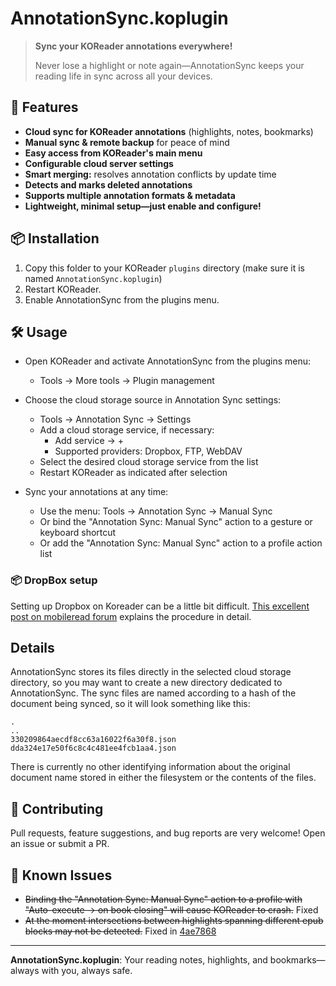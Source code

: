 # AnnotationSync.koplugin

> **Sync your KOReader annotations everywhere!**
>
> Never lose a highlight or note again—AnnotationSync keeps your reading life in sync across all your devices.

## 🚀 Features
- **Cloud sync for KOReader annotations** (highlights, notes, bookmarks)
- **Manual sync & remote backup** for peace of mind
- **Easy access from KOReader's main menu**
- **Configurable cloud server settings**
- **Smart merging:** resolves annotation conflicts by update time
- **Detects and marks deleted annotations**
- **Supports multiple annotation formats & metadata**
- **Lightweight, minimal setup—just enable and configure!**

## 📦 Installation
1. Copy this folder to your KOReader `plugins` directory (make sure it is named `AnnotationSync.koplugin`)
2. Restart KOReader.
3. Enable AnnotationSync from the plugins menu.

## 🛠 Usage
- Open KOReader and activate AnnotationSync from the plugins menu:
  - Tools -> More tools -> Plugin management
- Choose the cloud storage source in Annotation Sync settings:
  - Tools -> Annotation Sync -> Settings
  - Add a cloud storage service, if necessary:
    - Add service -> +
    - Supported providers: Dropbox, FTP, WebDAV
  - Select the desired cloud storage service from the list
  - Restart KOReader as indicated after selection

- Sync your annotations at any time:
  - Use the menu: Tools -> Annotation Sync -> Manual Sync
  - Or bind the "Annotation Sync: Manual Sync" action to a gesture or keyboard shortcut
  - Or add the "Annotation Sync: Manual Sync" action to a profile action list

### 📦 DropBox setup
Setting up Dropbox on Koreader can be a little bit difficult. 
[This excellent post on mobileread forum](https://www.mobileread.com/forums/showthread.php?t=353670) explains the procedure in detail.

## Details
AnnotationSync stores its files directly in the selected cloud storage
directory, so you may want to create a new directory dedicated to AnnotationSync.
The sync files are named according to a hash of the document being synced, so it
will look something like this:

```
.
..
330209864aecdf8cc63a16022f6a30f8.json
dda324e17e50f6c8c4c481ee4fcb1aa4.json
```

There is currently no other identifying information about the original document name stored in either the
filesystem or the contents of the files.

## 🤝 Contributing
Pull requests, feature suggestions, and bug reports are very welcome! Open an issue or submit a PR.

## 📄 Known Issues
- ~~Binding the "Annotation Sync: Manual Sync" action to a profile with "Auto-execute -> on book closing" will cause KOReader to crash.~~ Fixed
- ~~At the moment intersections between highlights spanning different
epub blocks may not be detected.~~ Fixed in [4ae7868](https://github.com/dani84bs/AnnotationSync.koplugin/commit/4ae7868057991f57ab2d7ff865d1201ebfd5e53e)

---

**AnnotationSync.koplugin**: Your reading notes, highlights, and bookmarks—always with you, always safe.

